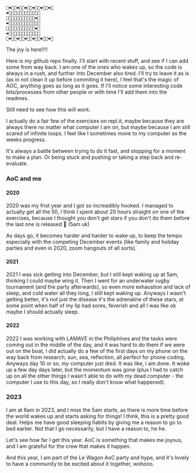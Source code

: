 ```
🎄❤️‍🔥🎄❤️‍🔥🎄❤️‍🔥🎄❤️‍🔥🎄❤️‍🔥🎄❤️‍🔥
❤️‍🔥🌟🌟🌟🌟🌟🌟🌟🌟🌟🌟🎄
🎄🌟🌟🌟🌟🌟🌟🌟🌟🌟🌟❤️‍🔥
❤️‍🔥🌟🌟🌟🌟🌟🌟🌟🌟🌟🌟🎄
🎄🌟🌟🌟🌟🌟🌟🌟🌟🌟🌟❤️‍🔥
❤️‍🔥🌟🌟🌟🌟🌟🌟🌟🌟🌟🌟🎄
🎄❤️‍🔥🎄❤️‍🔥🎄❤️‍🔥🎄❤️‍🔥🎄❤️‍🔥🎄❤️‍🔥
```

The joy is here!!!!


Here is my github repo finally. 
I'll start with recent stuff, and see if I can add some from way back. I am one of the ones who wakes up, so the code is always in a rush, and further into December also tired. 
I'll try to leave it as is (as in not clean it up before commiting it here), I feel that's the magic of AOC, anything goes as long as it goes. 
If I'll notice some interesting code bits/processes from other people or with time I'll add them into the readmes. 

Still need to see how this will work.




I actually do a fair few of the exercises on repl.it, maybe because they are always there no matter what computer I am on, but maybe because I am still scared of infinite loops. I feel like I sometimes move to my computer as the weeks progress.

It's always a battle between trying to do it fast, and stopping for a moment to make a plan. Or being stuck and pushing or taking a step back and re-evaluate.


### AoC and me

#### 2020
2020 was my frist year and I got so increadibly hooked. I managed to actually get all the 50, I think I spent about 20 hours straight on one of the exercises, because I thought you don't get stars if you don't do them before the last one is released  🤣 
(5am uk)

As days go, it becomes harder and harder to wake up, to keep the tempo especially with the competing December events (like family and holiday parties and even in 2020, zoom hangouts of all sorts).

#### 2021

2021 I was sick getting into December, but I still kept waking up at 5am, thinking I could maybe wing it. Then I went for an underwater rugby tournament (and the party afterwards), so even more exhaustion and lack of sleep, and cold water all they long, I still kept waking up. Anyways I wasn't getting better, it's not just the disease it's the adrenaline of these stars, at some point when half of my lip had sores, feverish and all I was like ok maybe I should actually sleep. 


#### 2022 

2022 I was working with LAMAVE in the Philiphines and the tasks were coming out in the middle of the day, and it was hard to do them if we were out on the boat, I did actually do a few of the first days on my phone on the way back from research, sun, sea, reflection, all perfect for phone coding. Anyways day 10 or so, my computer just died. It was like, I am done. It woke up a few day days later, but the momentum was gone (plus I had to catch up on all the other things I wasn't able to do with my dead computer - the computer I use to this day, so I really don't know what happened).


### 2023

I am at 6am in 2023, and I miss the 5am starts, as there is more time before the world wakes up and starts asking for things!
I think, this is a pretty good deal. Helps me have good sleeping habits by giving me a reason to go to bed earlier. Not that I go necessarily, but I have a reason to, he he.

Let's see how far I get this year. AoC is something that makes me joyous, and I am grateful for the crew that makes it happen. 

And this year, I am part of the Le Wagon AoC party and hype, and it's lovely to have a community to be excited about it together, wohooo.
